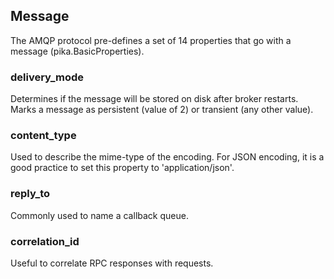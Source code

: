 ## Message

The AMQP protocol pre-defines a set of 14 properties that go with a message (pika.BasicProperties).

### delivery_mode

Determines if the message will be stored on disk after broker restarts. Marks a message as persistent (value of 2) or transient (any other value).

### content_type

Used to describe the mime-type of the encoding. For JSON encoding, it is a good practice to set this property to 'application/json'.

### reply_to

Commonly used to name a callback queue.

### correlation_id

Useful to correlate RPC responses with requests.
